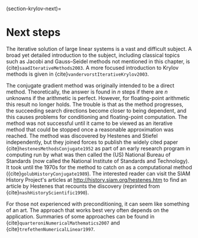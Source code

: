 (section-krylov-next)=
# Next steps

The iterative solution of large linear systems is a vast and difficult subject. A broad yet detailed introduction to the subject, including classical topics such as Jacobi and Gauss–Seidel methods not mentioned in this chapter, is {cite}`saadIterativeMethods2003`. A more focused introduction to Krylov methods is given in {cite}`vandervorstIterativeKrylov2003`.

The conjugate gradient method was originally intended to be a direct method.  Theoretically, the answer is found in $n$ steps if there are $n$ unknowns if the arithmetic is perfect.  However, for floating-point arithmetic this result no longer holds.  The trouble is that as the method progresses, the succeeding search directions become closer to being dependent, and this causes problems for conditioning and floating-point computation.  The method was not successful until it came to be viewed as an iterative method that could be stopped once a reasonable approximation was reached.  The method was discovered by Hestenes and Stiefel independently, but they joined forces to publish the widely cited paper {cite}`hestenesMethodsConjugate1952` as part of an early research program in computing run by what was then called the (US) National Bureau of Standards (now called the National Institute of Standards and Technology).  It took until the 1970s for the method to catch on as a computational method ({cite}`golubHistoryConjugate1989`).  The interested reader can visit the SIAM History Project's articles at http://history.siam.org/hestenes.htm to find an article by Hestenes that recounts the discovery (reprinted from {cite}`nashHistoryScientific1990`).

For those not experienced with preconditioning, it can seem like something of an art.  The approach that works best very often depends on the application. Summaries of some approaches can be found in {cite}`quarteroniNumericalMathematics2007` and {cite}`trefethenNumericalLinear1997`.
